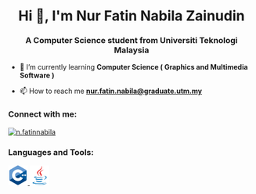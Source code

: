 <h1 align="center">Hi 👋, I'm Nur Fatin Nabila Zainudin</h1>
<h3 align="center">A Computer Science student from Universiti Teknologi Malaysia</h3>

- 🌱 I’m currently learning **Computer Science ( Graphics and Multimedia Software )**

- 📫 How to reach me **nur.fatin.nabila@graduate.utm.my**

<h3 align="left">Connect with me:</h3>
<p align="left">
<a href="https://instagram.com/n.fatinnabila" target="blank"><img align="center" src="https://raw.githubusercontent.com/rahuldkjain/github-profile-readme-generator/master/src/images/icons/Social/instagram.svg" alt="n.fatinnabila" height="30" width="40" /></a>
</p>

<h3 align="left">Languages and Tools:</h3>
<p align="left"> <a href="https://www.w3schools.com/cpp/" target="_blank" rel="noreferrer"> <img src="https://raw.githubusercontent.com/devicons/devicon/master/icons/cplusplus/cplusplus-original.svg" alt="cplusplus" width="40" height="40"/> </a> <a href="https://www.java.com" target="_blank" rel="noreferrer"> <img src="https://raw.githubusercontent.com/devicons/devicon/master/icons/java/java-original.svg" alt="java" width="40" height="40"/> </a> </p>
